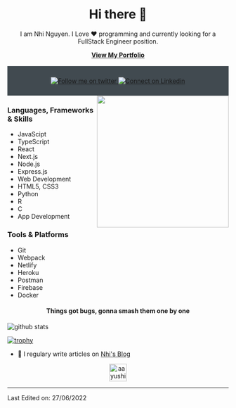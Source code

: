 
<h1 align="center"> Hi there 👋 </h1>
<p align="center"> I am Nhi Nguyen. I Love ❤️ programming and currently looking for a FullStack Engineer position. </p>
<div align="center"><a href="https://nextjs-portfolio-nhi-ymihn.vercel.app/"><strong>View My Portfolio</strong></a></div>
<br/>
<div align="center" style="background:#414a50; padding: 25px 0;">
    <a href="https://twitter.com/yMihN1">
        <img src="https://raw.githubusercontent.com/Iwi4a/iwi4a/master/assets/twitter.svg" alt="Follow me on twitter">
    </a>
     <a href="https://www.linkedin.com/in/nhi-nguyen-3309ba193/">
        <img src="https://raw.githubusercontent.com/Iwi4a/iwi4a/master/assets/linkedin.svg" alt="Connect on Linkedin">
    </a>
</div>
<img align="right" src="https://www.kindpng.com/picc/m/274-2748314_freetoedit-menherachan-animegirl-animecute-png-kawaii-anime-girl.png" height="300" width="300">
<h3 align="left"> Languages, Frameworks & Skills </h3>

- JavaScipt 
- TypeScript
- React
- Next.js
- Node.js
- Express.js
- Web Development
- HTML5, CSS3
- Python
- R
- C
- App Development

<h3 align="left"> Tools & Platforms </h3>

- Git
- Webpack
- Netlify
- Heroku
- Postman
- Firebase
- Docker

<h4 align="center">Things got bugs, gonna smash them one by one</h4>

<img align="center" src="https://github-readme-stats.vercel.app/api?username=mynhinguyentruong&show_icons=true&include_all_commits=true&theme=blue-white&count_private=true" alt="github stats">

[![trophy](https://github-profile-trophy.vercel.app/?username=mynhinguyentruong&theme=gruvbox)](https://github.com/mynhinguyentruong/github-profile-trophy)
- 📝 I regulary write articles on [Nhi's Blog](http://mynhinguyentruong.github.io/)

<p align="center">
<a href="https://dev.to/mynhinguyentruong" target="blank"><img align="center" src="https://cdn.jsdelivr.net/npm/simple-icons@3.0.1/icons/dev-dot-to.svg" alt="aayushi-droid" height="40" width="40" /></a>
</p>

-----

Last Edited on: 27/06/2022
